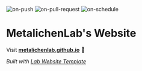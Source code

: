 
  ![on-push](../../actions/workflows/on-push.yaml/badge.svg)
  ![on-pull-request](../../actions/workflows/on-pull-request.yaml/badge.svg)
  ![on-schedule](../../actions/workflows/on-schedule.yaml/badge.svg)

  # MetalichenLab's Website

  Visit **[metalichenlab.github.io](https://metalichenlab.github.io)** 🚀

  _Built with [Lab Website Template](https://greene-lab.gitbook.io/lab-website-template-docs)_
